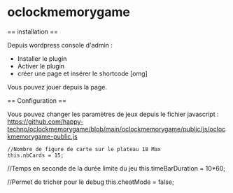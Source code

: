 # oclockmemorygame

== installation ==

Depuis wordpress console d'admin :
- Installer le plugin 
- Activer le plugin 
- créer une page et insérer le shortcode [omg]

Vous pouvez jouer depuis la page.


== Configuration ==

Vous pouvez changer les paramètres de jeux depuis le fichier javascript :
https://github.com/happy-techno/oclockmemorygame/blob/main/oclockmemorygame/public/js/oclockmemorygame-public.js

	//Nombre de figure de carte sur le plateau 18 Max
	this.nbCards = 15;  
  
  //Temps en seconde de la durée limite du jeu
	this.timeBarDuration = 10*60;	      
  
  //Permet de tricher pour le debug
	this.cheatMode = false;

